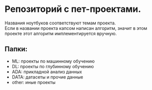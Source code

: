# Репозиторий с пет-проектами.  

Названия ноутбуков соответствуют темам проекта.  
Если в названии проекта капсом написан алгоритм, значит в этом проекте этот алгоритм имплементируется вручную.  

## Папки:   

- ML: проекты по машинному обучению  
- DL: проекты по глубинному обучению    
- ADA: прикладной анализ данных    
- DATA: датасеты и прочие данные   
- other: иные проекты  
